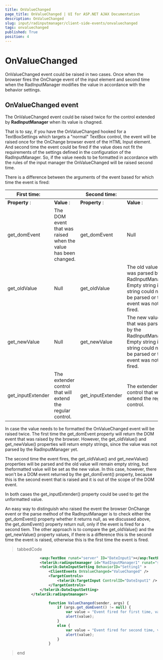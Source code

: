 ```yaml
---
title: OnValueChanged
page_title: OnValueChanged | UI for ASP.NET AJAX Documentation
description: OnValueChanged
slug: input/radinputmanager/client-side-events/onvaluechanged
tags: onvaluechanged
published: True
position: 4
---
```


# OnValueChanged



OnValueChanged event could be raised in two cases. Once when the browser fires the OnChange event of the input element and second time when the RadInputManager modifies the value in accordance with the behavior settings.

## OnValueChanged event

The OnValueChanged event could be raised twice for the control extended by __RadInputManager__ when its value is chagned.

That is to say, if you have the OnValueChanged hooked for a TextBoxSettings which targets a "normal" TextBox control, the event will be raised once for the OnChange browser event of the HTML Input element. And second time the event could be fired if the value does not fit the requirements of the settings defined in the configuration of the RadInputManager. So, if the value needs to be formatted in accordance with the rules of the input manager the OnValueChanged will be raised second time.

There is a difference between the arguments of the event based for which time the event is fired:


| First time: |  | Second time: |  |
| ------ | ------ | ------ | ------ |
| __Property__ :| __Value__ :| __Property__ :| __Value__ :|
|get_domEvent|The DOM event that was raised when the value has been changed.|get_domEvent|Null|
|get_oldValue|Null|get_oldValue|The old value that was parsed by the RadInputManager. Empty string if the string could not be parsed or the event was not fired.|
|get_newValue|Null|get_newValue|The new value that was parsed by the RadInputManager. Empty string if the string could not be parsed or the event was not fired.|
|get_inputExtender|The extender control that will extend the regular control.|get_inputExtender|The extender control that will extend the regular control.|

In case the value needs to be formatted the OnValueChanged event will be raised twice. The first time the get_domEvent property will return the DOM event	that was raised by the browser. However, the get_oldValue() and get_newValue() properties will return empty strings, since the value was not parsed	by the RadInputManager yet.

The second time the event fires, the get_oldValue() and get_newValue() properties will be parsed and the old value will remain empty string, but theformatted value will be set as the new value. In this case, however, there won't be a DOM event returned by the get_domEvent() property, because this is the second	event that is raised and it is out of the scope of the DOM event.

In both cases the get_inputExtender() property could be used to get the unformatted value.

An easy way to distinguish who raised the event the browser OnChange event or the parse method of the RadInputManager is to check either the get_domEvent() property	whether it returns null, as we discussed above, the get_domEvent() property return null, only if the event is fired for a second tiem. The other approach is	to compare the get_oldValue() and the get_newValue() property values, if there is a difference this is the second time the event is raised, otherwise this	is the first time the event is fired.

>tabbedCode

````XML
	            <asp:TextBox runat="server" ID="DateInput1"></asp:TextBox>
	            <telerik:radinputmanager id="RadInputManager1" runat="server">
	            <telerik:DateInputSetting BehaviorID="Setting1" >
	                <ClientEvents OnValueChanged="ValueChanged" />
	                <TargetControls>                   
	                    <telerik:TargetInput ControlID="DateInput1" />
	                </TargetControls>                
	            </telerik:DateInputSetting>
	        </telerik:radinputmanager>
````



````JavaScript
	                function ValueChanged(sender, args) {
	                    if (args.get_domEvent() != null) {
	                        var value = "Event fired for first time, value is:" + args.get_inputExtender().get_value();
	                        alert(value);
	                    }
	                    else {
	                        var value = "Event fired for second time, value is:" + args.get_newValue();
	                        alert(value);
	                    }
	                }
````


>end
